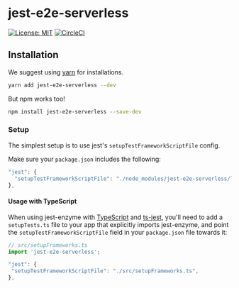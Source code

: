 # jest-e2e-serverless

[![License: MIT](https://img.shields.io/badge/License-MIT-yellow.svg)](https://opensource.org/licenses/MIT)
[![CircleCI](https://circleci.com/gh/erezrokah/jest-e2e-serverless.svg?style=svg)](https://circleci.com/gh/erezrokah/jest-e2e-serverless)

## Installation

We suggest using [yarn](https://github.com/yarnpkg/yarn) for installations.

```bash
yarn add jest-e2e-serverless --dev
```

But npm works too!

```bash
npm install jest-e2e-serverless --save-dev
```

### Setup

The simplest setup is to use jest's `setupTestFrameworkScriptFile` config.

Make sure your `package.json` includes the following:

```js
"jest": {
  "setupTestFrameworkScriptFile": "./node_modules/jest-e2e-serverless/lib/index.js",
},
```

#### Usage with TypeScript

When using jest-enzyme with [TypeScript](http://typescriptlang.org/) and [ts-jest](https://github.com/kulshekhar/ts-jest), you'll need to add a `setupTests.ts` file to your app that explicitly imports jest-enzyme, and point the `setupTestFrameworkScriptFile` field in your `package.json` file towards it:

```typescript
// src/setupFrameworks.ts
import 'jest-e2e-serverless';
```

```js
"jest": {
 "setupTestFrameworkScriptFile": "./src/setupFrameworks.ts",
},
```
